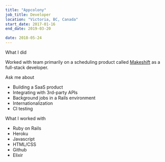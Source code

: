 ```yaml
---
title: "Appcolony"
job_title: Developer
location: "Victoria, BC, Canada"
start_date: 2017-01-16
end_date: 2019-03-20

date: 2018-05-24
---
```


<div class="col-4">

<label>What I did</label>

<p>
	Worked with team primarily on a scheduling product called <a href="http://www.makeshift.ca/">Makeshift</a> as a full-stack developer.
</p>

</div><div class="col-3">
	<label>Ask me about</label>
	<ul>
		<li>Building a SaaS product</li>
		<li>Integrating with 3rd-party APIs</li>
		<li>Background jobs in a Rails environment</li>
		<li>Internationalization</li>
		<li>CI testing</li>
	</ul>
</div><div class="col-3">
	<label>What I worked with</label>
	<ul>
		<li>Ruby on Rails</li>
		<li>Heroku</li>
		<li>Javascript</li>
		<li>HTML/CSS</li>
		<li>Github</li>
		<li>Elixir</li>
	</ul>
</div>
